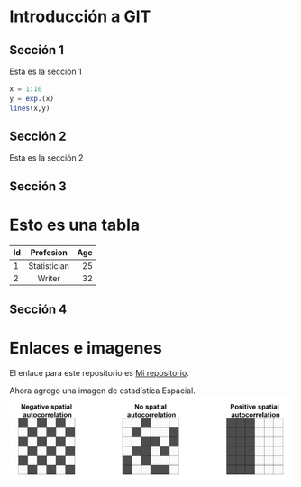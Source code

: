 # Introducción a GIT
## Sección 1
Esta es la sección 1
```julia
x = 1:10
y = exp.(x)
lines(x,y)
```
## Sección 2
Esta es la sección 2

## Sección 3
# Esto es una tabla
|Id|Profesion|Age|
|:------------- |:---------------:| -------------:|
|1|Statistician|25|
|2|Writer|32|
## Sección 4
# Enlaces e imagenes
El enlace para este repositorio es [Mi repositorio](https://github.com/OscarCutipaLuque/Prueba).

Ahora agrego una imagen de estadística Espacial.
![git](AUTOCORRELATION.JPG)
